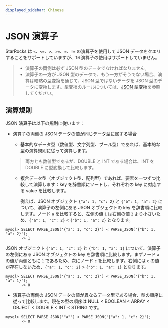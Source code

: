 ```yaml
---
displayed_sidebar: Chinese
---
```


# JSON 演算子

StarRocks は `<`、`<=`、`>`、`>=`、`=`、`!=` の演算子を使用して JSON データをクエリすることをサポートしていますが、`IN` 演算子の使用はサポートしていません。

> - 演算子の両側は必ず JSON 型のデータでなければなりません。
> - 演算子の一方が JSON 型のデータで、もう一方がそうでない場合、演算は暗黙の型変換を通じて、JSON 型ではないデータを JSON 型のデータに変換します。型変換のルールについては、[JSON 型変換](./json-query-and-processing-functions/cast.md)を参照してください。

## 演算規則

JSON 演算子は以下の規則に従います：

- 演算子の両側の JSON データの値が同じデータ型に属する場合
  - 基本的なデータ型（数値型、文字列型、ブール型）であれば、基本的な型の演算規則に従って演算します。

   > 両方とも数値型であるが、DOUBLE と INT である場合は、INT を DOUBLE に型変換して比較します。

  - 複合データ型（オブジェクト型、配列型）であれば、要素を一つずつ比較して演算します：key を辞書順にソートし、それぞれの key に対応する value を比較します。

    例えば、JSON オブジェクト `{"a": 1, "c": 2}` と `{"b": 1, "a": 2}` について、演算子の左側にある JSON オブジェクトの key を辞書順に比較します。ノード `a` を比較すると、左側の値 `1` は右側の値 `2` より小さいため、`{"a": 1, "c": 2}` < `{"b": 1, "a": 2}` となります。

```Plain Text
mysql> SELECT PARSE_JSON('{"a": 1, "c": 2}') < PARSE_JSON('{"b": 1, "a": 2}');
       -> 1
```

   JSON オブジェクト `{"a": 1, "c": 2}` と `{"b": 1, "a": 1}` について、演算子の左側にある JSON オブジェクトの key を辞書順に比較します。まずノード `a` の値が両側ともに `1` であるため、次にノード `c` を比較します。右側には `c` の値が存在しないため、`{"a": 1, "c": 2}` > `{"b": 1, "a": 1}` となります。

```Plain Text
mysql> SELECT PARSE_JSON('{"a": 1, "c": 2}') < PARSE_JSON('{"b": 1, "a": 1}');
       -> 0
```

- 演算子の両側の JSON データの値が異なるデータ型である場合、型の順序に従って比較します。現在の型の順序は NULL < BOOLEAN < ARRAY < OBJECT < DOUBLE < INT < STRING です。

```Plain Text
mysql> SELECT PARSE_JSON('"a"') < PARSE_JSON('{"a": 1, "c": 2}');
       -> 0
```
